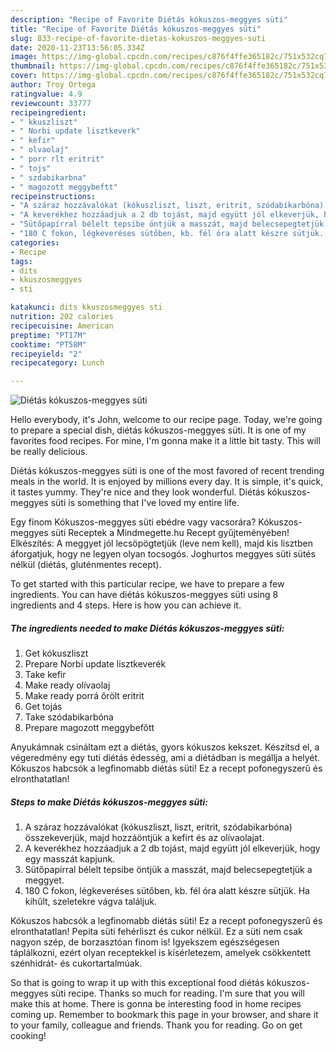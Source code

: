 ```yaml
---
description: "Recipe of Favorite Diétás kókuszos-meggyes süti"
title: "Recipe of Favorite Diétás kókuszos-meggyes süti"
slug: 833-recipe-of-favorite-dietas-kokuszos-meggyes-suti
date: 2020-11-23T13:56:05.334Z
image: https://img-global.cpcdn.com/recipes/c876f4ffe365182c/751x532cq70/dietas-kokuszos-meggyes-suti-recept-foto.jpg
thumbnail: https://img-global.cpcdn.com/recipes/c876f4ffe365182c/751x532cq70/dietas-kokuszos-meggyes-suti-recept-foto.jpg
cover: https://img-global.cpcdn.com/recipes/c876f4ffe365182c/751x532cq70/dietas-kokuszos-meggyes-suti-recept-foto.jpg
author: Troy Ortega
ratingvalue: 4.9
reviewcount: 33777
recipeingredient:
- " kkuszliszt"
- " Norbi update lisztkeverk"
- " kefir"
- " olvaolaj"
- " porr rlt eritrit"
- " tojs"
- " szdabikarbna"
- " magozott meggybeftt"
recipeinstructions:
- "A száraz hozzávalókat (kókuszliszt, liszt, eritrit, szódabikarbóna) összekeverjük, majd hozzáöntjük a kefirt és az olívaolajat."
- "A keverékhez hozzáadjuk a 2 db tojást, majd együtt jól elkeverjük, hogy egy masszát kapjunk."
- "Sütőpapírral bélelt tepsibe öntjük a masszát, majd belecsepegtetjük a meggyet."
- "180 C fokon, légkeveréses sütőben, kb. fél óra alatt készre sütjük. Ha kihűlt, szeletekre vágva találjuk."
categories:
- Recipe
tags:
- dits
- kkuszosmeggyes
- sti

katakunci: dits kkuszosmeggyes sti 
nutrition: 202 calories
recipecuisine: American
preptime: "PT17M"
cooktime: "PT58M"
recipeyield: "2"
recipecategory: Lunch

---
```



![Diétás kókuszos-meggyes süti](https://img-global.cpcdn.com/recipes/c876f4ffe365182c/751x532cq70/dietas-kokuszos-meggyes-suti-recept-foto.jpg)

Hello everybody, it's John, welcome to our recipe page. Today, we're going to prepare a special dish, diétás kókuszos-meggyes süti. It is one of my favorites food recipes. For mine, I'm gonna make it a little bit tasty. This will be really delicious.

Diétás kókuszos-meggyes süti is one of the most favored of recent trending meals in the world. It is enjoyed by millions every day. It is simple, it's quick, it tastes yummy. They're nice and they look wonderful. Diétás kókuszos-meggyes süti is something that I've loved my entire life.

Egy finom Kókuszos-meggyes süti ebédre vagy vacsorára? Kókuszos-meggyes süti Receptek a Mindmegette.hu Recept gyűjteményében! Elkészítés: A meggyet jól lecsöpögtetjük (leve nem kell), majd kis lisztben áforgatjuk, hogy ne legyen olyan tocsogós. Joghurtos meggyes süti sütés nélkül (diétás, gluténmentes recept).


To get started with this particular recipe, we have to prepare a few ingredients. You can have diétás kókuszos-meggyes süti using 8 ingredients and 4 steps. Here is how you can achieve it.

<!--inarticleads1-->

##### The ingredients needed to make Diétás kókuszos-meggyes süti:

1. Get  kókuszliszt
1. Prepare  Norbi update lisztkeverék
1. Take  kefir
1. Make ready  olívaolaj
1. Make ready  porrá őrölt eritrit
1. Get  tojás
1. Take  szódabikarbóna
1. Prepare  magozott meggybefőtt


Anyukámnak csináltam ezt a diétás, gyors kókuszos kekszet. Készítsd el, a végeredmény egy tuti diétás édesség, ami a diétádban is megállja a helyét. Kókuszos habcsók a legfinomabb diétás süti! Ez a recept pofonegyszerű és elronthatatlan! 

<!--inarticleads2-->

##### Steps to make Diétás kókuszos-meggyes süti:

1. A száraz hozzávalókat (kókuszliszt, liszt, eritrit, szódabikarbóna) összekeverjük, majd hozzáöntjük a kefirt és az olívaolajat.
1. A keverékhez hozzáadjuk a 2 db tojást, majd együtt jól elkeverjük, hogy egy masszát kapjunk.
1. Sütőpapírral bélelt tepsibe öntjük a masszát, majd belecsepegtetjük a meggyet.
1. 180 C fokon, légkeveréses sütőben, kb. fél óra alatt készre sütjük. Ha kihűlt, szeletekre vágva találjuk.


Kókuszos habcsók a legfinomabb diétás süti! Ez a recept pofonegyszerű és elronthatatlan! Pepita süti fehérliszt és cukor nélkül. Ez a süti nem csak nagyon szép, de borzasztóan finom is! Igyekszem egészségesen táplálkozni, ezért olyan receptekkel is kísérletezem, amelyek csökkentett szénhidrát- és cukortartalmúak. 

So that is going to wrap it up with this exceptional food diétás kókuszos-meggyes süti recipe. Thanks so much for reading. I'm sure that you will make this at home. There is gonna be interesting food in home recipes coming up. Remember to bookmark this page in your browser, and share it to your family, colleague and friends. Thank you for reading. Go on get cooking!
